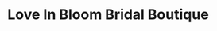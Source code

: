 ---
title: "Love In Bloom Bridal Boutique"
url: /fresno/love-in-bloom-bridal-boutique/
shop: clothes
---